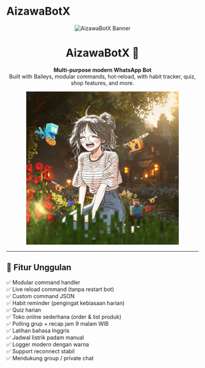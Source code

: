 # AizawaBotX
<p align="center">
  <img src="https://gifdb.com/images/high/chika-homura-haruta-kamijou-as-kids-anime-gxsqotmhayrki1sf.webp" width="600" alt="AizawaBotX Banner"/>
</p>

<h1 align="center">AizawaBotX 🤖</h1>

<p align="center">
  <b>Multi-purpose modern WhatsApp Bot</b><br>
  Built with Baileys, modular commands, hot-reload, with habit tracker, quiz, shop features, and more.
</p>

<p align="center">
  <img src="https://github.com/abqoryme/AizawaBotX/blob/main/media/thumb.jpg" width="400" alt="AizawaBotX Screenshot"/>
</p>

---

## 🚀 Fitur Unggulan
✅ Modular command handler  
✅ Live reload command (tanpa restart bot)  
✅ Custom command JSON  
✅ Habit reminder (pengingat kebiasaan harian)  
✅ Quiz harian  
✅ Toko online sederhana (order & list produk)  
✅ Polling grup + recap jam 9 malam WIB  
✅ Latihan bahasa Inggris  
✅ Jadwal listrik padam manual  
✅ Logger modern dengan warna  
✅ Support reconnect stabil  
✅ Mendukung group / private chat  
